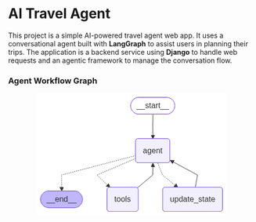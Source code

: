 # AI Travel Agent

This project is a simple AI-powered travel agent web app. It uses a conversational agent built with **LangGraph** to assist users in planning their trips. The application is a backend service using **Django** to handle web requests and an agentic framework to manage the conversation flow.




### Agent Workflow Graph

<p align="center">
  <img src="graph.png" alt="AI Travel Agent Graph">
</p>

